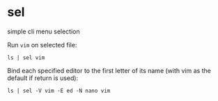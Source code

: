 # sel
simple cli menu selection

Run `vim` on selected file:

`ls | sel vim`

Bind each specified editor to the first letter of its name (with vim as the default if return is used):

`ls | sel -V vim -E ed -N nano vim`

